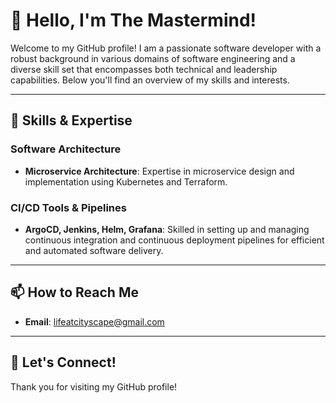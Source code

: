 # 👋 Hello, I'm The Mastermind!

Welcome to my GitHub profile! I am a passionate software developer with a robust background in various domains of software engineering and a diverse skill set that encompasses both technical and leadership capabilities. Below you'll find an overview of my skills and interests.

---

## 🔧 Skills & Expertise

### Software Architecture
- **Microservice Architecture**: Expertise in microservice design and implementation using Kubernetes and Terraform.

### CI/CD Tools & Pipelines
- **ArgoCD, Jenkins, Helm, Grafana**: Skilled in setting up and managing continuous integration and continuous deployment pipelines for efficient and automated software delivery.

---

## 📫 How to Reach Me

- **Email**: lifeatcityscape@gmail.com

---

## 🚀 Let's Connect!

Thank you for visiting my GitHub profile!
